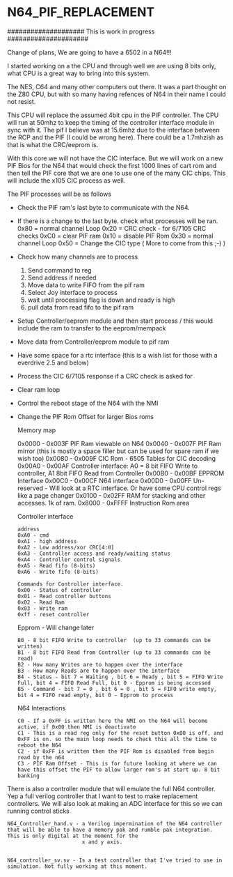 # N64_PIF_REPLACEMENT
 #################### This is work in progress #####################

 Change of plans, We are going to have a 6502 in a N64!!!

 I started working on a the CPU and through well we are using 8 bits only, what CPU is a great way to bring into this system.

 The NES, C64 and many other computers out there. It was a part thought on the Z80 CPU, but with so many having refences of N64 in their name I could not resist.

 This CPU will replace the assumed 4bit cpu in the PIF controller. The CPU will run at 50mhz to keep the timing of the controller interface module in sync with it. The pif I believe was at 15.6mhz due to the interface between the RCP and the PIF (I could be wrong here). There could be a 1.7mhzish as that is what the CRC/eeprom is.

 With this core we will not have the CIC interface. But we will work on a new PIF Bios for the N64 that would check the first 1000 lines of cart rom and then tell the PIF core that we are one to use one of the many CIC chips. This will include the x105 CIC process as well.  

 The PIF processes will be as follows
  * Check the PIF ram's last byte to communicate with the N64.
  * If there is a change to the last byte. check what processes will be ran.
    0x80 = normal channel Loop
    0x20 = CRC check - for 6/7105 CRC checks
    0xC0 = clear PIF ram
    0x10 = disable PIF Rom
    0x30 = normal channel Loop
    0x50 = Change the CIC type ( More to come from this ;-) )
  * Check how many channels are to process
    1. Send command to reg
    2. Send address if needed
    3. Move data to write FIFO from the pif ram
    4. Select Joy interface to process
    5. wait until processing flag is down and ready is high
    6. pull data from read fifo to the pif ram
  * Setup Controller/eeprom module and then start process / this would include the ram to transfer to the eeprom/mempack
  * Move data from Controller/eeprom module to pif ram
  * Have some space for a rtc interface (this is a wish list for those with a everdrive 2.5 and below)
  * Process the CIC 6/7105 response if a CRC check is asked for
  * Clear ram loop
  * Control the reboot stage of the N64 with the NMI
  * Change the PIF Rom Offset for larger Bios roms

	Memory map

	0x0000 - 0x003F  PIF Ram viewable on N64
	0x0040 - 0x007F  PIF Ram mirror (this is mostly a space filler but can be used for spare ram if we wish too)
	0x0080 - 0x009F  CIC Rom - 6505 Tables for CIC decoding
	0x00A0 - 0x00AF  Controller interface: A0 = 8 bit FIFO Write to controller, A1 8bit FIFO Read from Controller
	0x00B0 - 0x00BF  EPPROM Interface
	0x00C0 - 0x00CF  N64 interface
	0x00D0 - 0x00FF  Un-reserved - Will look at a RTC interface. Or have some CPU control regs like a page changer
  0x0100 - 0x02FF  RAM for stacking and other accesses. 1k of ram.
	0x8000 - 0xFFFF  Instruction Rom area


	Controller interface

		address
        0xA0 - cmd
        0xA1 - high address
        0xA2 - Low address/xor CRC[4:0]
        0xA3 - Controller access and ready/waiting status
        0xA4 - Controller control signals
        0xA5 - Read fifo (8-bits)
        0xA6 - Write fifo (8-bits)

		Commands for Controller interface.
        0x00 - Status of controller
        0x01 - Read controller buttons
        0x02 - Read Ram
        0x03 - Write ram
        0xff - reset controller

	Epprom - Will change later

		B0 - 8 bit FIFO Write to controller  (up to 33 commands can be written)
		B1 - 8 bit FIFO Read from Controller (up to 33 commands can be read)
		B2 - How many Writes are to happen over the interface
		B3 - How many Reads are to happen over the interface
		B4 - Status - bit 7 = Waiting , bit 6 = Ready , bit 5 = FIFO Write Full, bit 4 = FIFO Read Full, bit 0 - Epprom is being accessed
		B5 - Command - bit 7 = 0 , bit 6 = 0 , bit 5 = FIFO write empty, bit 4 = FIFO read empty, bit 0 - Epprom to process

	N64 Interactions

		C0 - If a 0xFF is written here the NMI on the N64 will become active, if 0x00 then NMI is deactivate
		C1 - This is a read reg only for the reset button 0x00 is off, and 0xFF is on. so the main loop needs to check this all the time to reboot the N64
		C2 - if 0xFF is written then the PIF Rom is disabled from begin read by the n64
		C3 - PIF Ram Offset - This is for future looking at where we can have this offset the PIF to allow larger rom's at start up. 8 bit banking


There is also a controller module that will emulate the full N64 controller. Yep a full verilog controller that I want to test to make replacement controllers. We will also look at making an ADC interface for this so we can running control sticks

	N64_Controller_hand.v - a Verilog impermination of the N64 controller that will be able to have a memory pak and rumble pak integration. This is only digital at the moment for the
							x and y axis.


	N64_controller_sv.sv - Is a test controller that I've tried to use in simulation. Not fully working at this moment.

